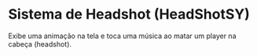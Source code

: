 # Sistema de Headshot (HeadShotSY)

Exibe uma animação na tela e toca uma música ao matar um player na cabeça (headshot).
